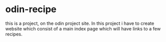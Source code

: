 # odin-recipe
this is a project, on the odin project site.
In this project i have to create website which consist of a main index 
page which will have links to a few recipes.